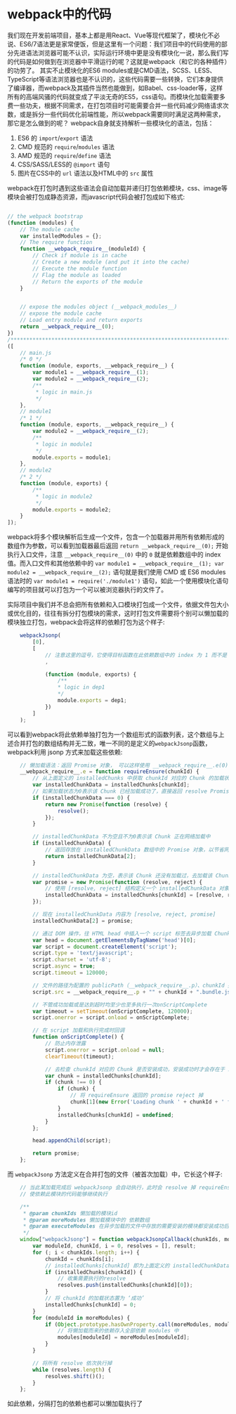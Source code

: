 # webpack中的代码
我们现在开发前端项目，基本上都是用React、Vue等现代框架了，模块化不必说、ES6/7语法更是家常便饭，但是这里有一个问题：我们项目中的代码使用的部分先进语法浏览器可能不认识，实际运行环境中更是没有模块化一说，那么我们写的代码是如何做到在浏览器中平滑运行的呢？这就是webpack（和它的各种插件）的功劳了。
其实不止模块化的ES6 modules或是CMD语法，SCSS、LESS、TypeScript等语法浏览器也是不认识的，这些代码需要一些转换，它们本身提供了编译器，而webpack及其插件当然也能做到，如Babel、css-loader等，这样所有的高端风骚的代码就变成了平淡无奇的ES5，css语句。而模块化加载需要多费一些功夫，根据不同需求，在打包项目时可能需要合并一些代码减少网络请求次数，或是拆分一些代码优化前端性能，所以webpack需要同时满足这两种需求，那它是怎么做到的呢？
webpack自身就支持解析一些模块化的语法，包括：

1. ES6 的 `import`/`export` 语法 
2. CMD 规范的 `require`/`modules` 语法
3. AMD 规范的 `require`/`define` 语法
4. CSS/SASS/LESS的 `@import` 语句
5. 图片在CSS中的 `url` 语法以及HTML中的 `src` 属性

webpack在打包时遇到这些语法会自动加载并递归打包依赖模块，css、image等模块会被打包成静态资源，而javascript代码会被打包成如下格式:

```javascript

// the webpack bootstrap
(function (modules) {
    // The module cache
    var installedModules = {};
    // The require function
    function __webpack_require__(moduleId) {
        // Check if module is in cache
        // Create a new module (and put it into the cache)
        // Execute the module function
        // Flag the module as loaded
        // Return the exports of the module
    }


    // expose the modules object (__webpack_modules__)
    // expose the module cache
    // Load entry module and return exports
    return __webpack_require__(0);
})
/************************************************************************/
([
    // main.js
    /* 0 */
    function (module, exports, __webpack_require__) {
        var module1 = __webpack_require__(1);
        var module2 = __webpack_require__(2);
        /**
         * logic in main.js
         */
    },
    // module1
    /* 1 */
    function (module, exports, __webpack_require__) {
        var module2 = __webpack_require__(2);
        /**
         * logic in module1
         */
        module.exports = module1;
    },
    // module2
    /* 2 */
    function (module, exports) {
        /**
         * logic in module2
         */
        module.exports = module2;
    }
]);
```

webpack将多个模块解析后生成一个文件，包含一个加载器并用所有依赖形成的数组作为参数，可以看到加载器最后返回 `return __webpack_require__(0);` 开始执行入口文件，注意 `__webpack_require__(0)` 中的 `0` 就是依赖数组中的 index 值。而入口文件和其他依赖中的 `var module1 = __webpack_require__(1); var module2 = __webpack_require__(2);` 语句就是我们使用 CMD 或 ES6 modules 语法时的 `var module1 = require('./module1')` 语句，如此一个使用模块化语句编写的项目就可以打包为一个可以被浏览器执行的文件了。

实际项目中我们并不总会把所有依赖和入口模块打包成一个文件，依据文件包大小或优化目的，往往有拆分打包模块的需求，这时打包文件需要将个别可以懒加载的模块独立打包，webpack会将这样的依赖打包为这个样子: 

```javascript
    webpackJsonp(
        [0],
        [
            // 注意这里的逗号，它使得目标函数在此依赖数组中的 index 为 1 而不是 0， 这与requireEnsure 中指定的 moduleId 是一致的
            ,

            (function (module, exports) {
                /**
                * logic in dep1
                */
                module.exports = dep1;
            })
        ]
    );
```

可以看到webpack将此依赖单独打包为一个数组形式的函数列表，这个数组与上述合并打包的数组结构并无二致，唯一不同的是定义的`webpackJsonp`函数，webpack利用 jsonp 方式来加载这些依赖:

```javascript
    // 懒加载语法：返回 Promise 对象， 可以这样使用 __webpack_require__.e(0).then()
    __webpack_require__.e = function requireEnsure(chunkId) {
        // 从上面定义的 installedChunks 中获取 chunkId 对应的 Chunk 的加载状态
        var installedChunkData = installedChunks[chunkId];
        // 如果加载状态为0表示该 Chunk 已经加载成功了，直接返回 resolve Promise
        if (installedChunkData === 0) {
            return new Promise(function (resolve) {
                resolve();
            });
        }

        // installedChunkData 不为空且不为0表示该 Chunk 正在网络加载中
        if (installedChunkData) {
            // 返回存放在 installedChunkData 数组中的 Promise 对象，以节省网络请求
            return installedChunkData[2];
        }

        // installedChunkData 为空，表示该 Chunk 还没有加载过，去加载该 Chunk 对应的文件
        var promise = new Promise(function (resolve, reject) {
            // 使用 [resolve, reject] 结构定义一个 installedChunkData 对象
            installedChunkData = installedChunks[chunkId] = [resolve, reject];
        });

        // 现在 installedChunkData 内容为 [resolve, reject, promise]
        installedChunkData[2] = promise;

        // 通过 DOM 操作，往 HTML head 中插入一个 script 标签去异步加载 Chunk 对应的 JavaScript 文件
        var head = document.getElementsByTagName('head')[0];
        var script = document.createElement('script');
        script.type = 'text/javascript';
        script.charset = 'utf-8';
        script.async = true;
        script.timeout = 120000;

        // 文件的路径为配置的 publicPath（__webpack_require__.p）、chunkId 拼接而成
        script.src = __webpack_require__.p + "" + chunkId + ".bundle.js";

        // 不管成功加载或是达到超时均至少也至多执行一次onScriptComplete
        var timeout = setTimeout(onScriptComplete, 120000);
        script.onerror = script.onload = onScriptComplete;

        // 在 script 加载和执行完成时回调
        function onScriptComplete() {
            // 防止内存泄露
            script.onerror = script.onload = null;
            clearTimeout(timeout);

            // 去检查 chunkId 对应的 Chunk 是否安装成功，安装成功时才会存在于 installedChunks 中
            var chunk = installedChunks[chunkId];
            if (chunk !== 0) {
                if (chunk) {
                    // 将 requireEnsure 返回的 promise reject 掉
                    chunk[1](new Error('Loading chunk ' + chunkId + ' failed.'));
                }
                installedChunks[chunkId] = undefined;
            }
        };

        head.appendChild(script);

        return promise;
    };
```

而 `webpackJsonp` 方法定义在合并打包的文件（被首次加载）中，它长这个样子: 

```javascript
    // 当此某加载完成后 webpackJsonp 会自动执行，此时会 resolve 掉 requireEnsure 中定义的 promise
    // 使依赖此模块的代码能够继续执行

    /**
     * @param chunkIds 懒加载的模块id
     * @param moreModules 懒加载模块中的 依赖数组
     * @param executeModules 在异步加载的文件中存放的需要安装的模块都安装成功后，需要执行的模块对应的 index
     */
    window["webpackJsonp"] = function webpackJsonpCallback(chunkIds, moreModules, executeModules) {
        var moduleId, chunkId, i = 0, resolves = [], result;
        for (; i < chunkIds.length; i++) {
            chunkId = chunkIds[i];
            // installedChunks[chunkId] 即为上面定义的 installedChunkData (内容为: [resolve, reject, promise])
            if (installedChunks[chunkId]) {
                // 收集需要执行的resolve
                resolves.push(installedChunks[chunkId][0]);
            }
            // 将 chunkId 的加载状态置为 ‘成功’
            installedChunks[chunkId] = 0;
        }
        for (moduleId in moreModules) {
            if (Object.prototype.hasOwnProperty.call(moreModules, moduleId)) {
                // 将懒加载而来的依赖存入全部依赖 modules 中
                modules[moduleId] = moreModules[moduleId];
            }
        }

        // 将所有 resolve 依次执行掉
        while (resolves.length) {
            resolves.shift()();
        }
    };
```

如此依赖，分隔打包的依赖也都可以懒加载执行了
